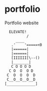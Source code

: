 # portfolio
Portfolio website

```
  ELEVATE!
          /
     ____
   .'    '=====<0
   |======|
   |======|
   [IIIIII[\--()
   |_______|
   C O O O D
  C O  O  O D
 C  O  O  O  D
 C__O__O__O__D
[_____________]
```

